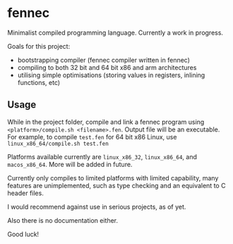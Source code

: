 # fennec
Minimalist compiled programming language. Currently a work in progress.

Goals for this project:
- bootstrapping compiler (fennec compiler written in fennec)
- compiling to both 32 bit and 64 bit x86 and arm architectures
- utilising simple optimisations (storing values in registers, inlining functions, etc)

## Usage

While in the project folder, compile and link a fennec program using `<platform>/compile.sh <filename>.fen`.
Output file will be an executable.
For example, to compile `test.fen` for 64 bit x86 Linux, use `linux_x86_64/compile.sh test.fen`

Platforms available currently are `linux_x86_32`, `linux_x86_64`, and `macos_x86_64`. More will be added in future.

Currently only compiles to limited platforms with limited capability, many features are
unimplemented, such as type checking and an equivalent to C header files.

I would recommend against use in serious projects, as of yet.

Also there is no documentation either.

Good luck!
